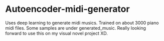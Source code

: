 # Autoencoder-midi-generator
Uses deep learning to generate midi musics. Trained on about 3000 piano midi files. 
Some samples are under generated_music.
Really looking forward to use this on my visual novel project XD.
